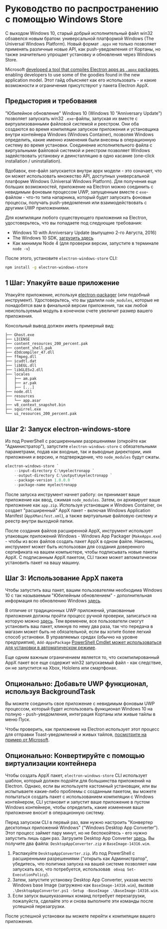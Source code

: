 # Руководство по распространению с помощью Windows Store

С выходом Windows 10, старый добрый исполнительный файл win32 обзавелся новым братом: универсальной платформой Windows (The Universal Windows Platform). Новый формат `.appx` не только позволяет применять различные новые API, как push-уведомления от Кортаны, но также значительно упрощает установку и обновления через Windows Store.

Microsoft [developed a tool that compiles Electron apps as `.appx` packages][electron-windows-store], enabling developers to use some of the goodies found in the new application model. Этот гайд объясняет как его использовать - и какие возможности и ограничения присутствуют у пакета Electron AppX.

## Предыстория и требования

"Юбилейное обновление" Windows 10 (Windows 10 "Anniversary Update") позволяет запускать win32 `.exe`-файлы, запуская их вместе с виртуализованными файловой системой и реестром. Они оба создаются во время компиляции запуском приложения и установщика внутри контейнера Windows (Windows Container), позволяя Windows определить, какие именно изменения были внесены в операционную систему во время установки. Соединение исполнительного файла с виртуальными файловой системой и реестром позволяет Windows задействовать установку и деинсталляцию в одно касание (one-click installation / uninstallation).

Вдобавок, exe-файл запускается внутри appx модели - это означает, что он может использовать множество API, доступных универсальной платформе Windows (Universal Windows Platform). Для получения еще больших возможностей, приложение на Electron можно соединить с невидимым фоновым процессом UWP, запущенным вместе с `exe`-файлом - что-то типа напарника, который будет запускать фоновые процессы, получать push-уведомления или взаимодействовать с другими UWP приложениями.

Для компиляции любого существующего приложения на Electron, удостоверьтесь, что вы попадаете под следующие требования:

* Windows 10 with Anniversary Update (выпущено 2-го Августа, 2016)
* The Windows 10 SDK, [загрузить здесь][windows-sdk]
* Как минимум Node 4 (для проверки версии, запустите в терминале `node -v`)

После этого, установите `electron-windows-store` CLI:

```sh
npm install -g electron-windows-store
```

## 1 Шаг: Упакуйте ваше приложение

Упакуйте приложение, используя [electron-packager][electron-packager] (или подобный инструмент). Удостоверьтесь, что вы удалили `node_modules`, которые не понадобятся вам в финальной версии приложения, так как любой неиспользуемый модуль в конечном счете увеличит размер вашего приложения.

Консольный вывод должен иметь примерный вид:

```plaintext
├── Ghost.exe
├── LICENSE
├── content_resources_200_percent.pak
├── content_shell.pak
├── d3dcompiler_47.dll
├── ffmpeg.dll
├── icudtl.dat
├── libEGL.dll
├── libGLESv2.dll
├── locales
│   ├── am.pak
│   ├── ar.pak
│   ├── [...]
├── node.dll
├── resources
│   └── app.asar
├── v8_context_snapshot.bin
├── squirrel.exe
└── ui_resources_200_percent.pak
```

## Шаг 2: Запуск electron-windows-store

Из под PowerShell с расширенными разрешениями (откройте как "Администратор"), запустите `electron-windows-store` с обязательными параметрами, подав как входные, так и выводные директории, имя приложения и версию, и подтверждение, что `node_modules` будут сжаты.

```powershell
electron-windows-store `
    --input-directory C:\myelectronapp `
    --output-directory C:\output\myelectronapp `
    --package-version 1.0.0.0 `
    --package-name myelectronapp
```

После запуска инструмент начнет работу: он принимает ваше приложение как ввод, сжимая `node_modules`. Затем, он архивирует ваше приложение как `app.zip`. Используя установщик и Windows Container, он создает "расширенный" AppX пакет - включая Windows Application Manifest (`AppXManifest.xml`), а также виртуальные файловую систему и реестр внутри выходной папки.

После создания файлов расширенной AppX, инструмент использует упаковщик приложений Windows - Windows App Packager (`MakeAppx.exe`) - чтобы из всех файлов создать пакет AppX в одном файле. Наконец, инструмент может быть использован для создания доверенного сертификата на вашем компьютере, чтобы подписывать новые пакеты AppX. С подписанным AppX пакетом, CLI также может автоматически установить пакет на вашу машину.

## Шаг 3: Использование AppX пакета

Чтобы запустить ваш пакет, вашим пользователям необходима Windows 10 с так называемым "Юбилейным обновлением" - дополнительная информация по обновлению Windows [здесь][how-to-update].

В отличие от традиционных UWP приложений, упакованные приложения должны пройти процесс ручной проверки, записаться на которую можно [здесь][centennial-campaigns]. Тем временем, все пользователи смогут установить ваш пакет, кликнув по нему два раза, так что передача в магазин может быть не обязательной, если вы хотите более легкий способ установки. В управляемых средах (обычно на уровне предприятия), `Add-AppxPackage` [PowerShell Cmdlet может использоваться для установки в автоматическом режиме][add-appxpackage].

Еще одним важным ограничением является то, что скомпилированный AppX пакет все еще содержит win32 запускаемый файл - как следствие, он не запустится на Xbox, Hololens или смартфонах.

## Опционально: Добавьте UWP функционал, используя BackgroundTask

Вы можете соединить свое приложение с невидимым фоновым UWP процессом, который будет использовать функционал Windows 10 на полную - push-уведомления, интеграция Кортаны или живые тайлы в меню Пуск.

Чтобы проверить, как приложение на Electron использует этот процесс для отправки Toast-уведомлений и живых тайлов, [посмотрите на пример от Microsoft][background-task].

## Опционально: Конвертируйте с помощью виртуализации контейнера

Чтобы создать AppX пакет, `electron-windows-store` CLI использует шаблон, который должен подойти для большинства приложений на Electron. Однако, если вы используете кастомный установщик, или вы испытываете какие-либо проблемы с созданным пакетом, вы можете попытаться создать пакет с использованием компиляции с Windows контейнером, CLI установит и запустит ваше приложение в пустом Windows контейнере, чтобы определить, какие изменения ваше приложение вносит в операционную систему.

Перед запуском CLI в первый раз, вам нужно настроить "Конвертер десктопных приложений Windows" ("Windows Desktop App Converter"). Этот процесс займет пару минут, но не беспокойтесь - его нужно запустить лишь один раз. Загрузите Desktop App Converter [здесь][app-converter]. Вы получите два файла: `DesktopAppConverter.zip` и `BaseImage-14316.wim`.

1. Распакуйте `DesktopAppConverter.zip`. Из под PowerShell с расширенными разрешениями ("открыть как Администратор", убедитесь, что политика запуска на вашей системе позволяет нам запускать все, что потребуется, использовав ` обход Set-ExecutionPolicy`).
2. Затем, запустите установку Desktop App Converter, указав место Windows base Image (загружено как `BaseImage-14316.wim`), вызвав  `.\DesktopAppConverter.ps1 -Setup -BaseImage .\BaseImage-14316.wim`.
3. Если запуск вышеуказанных команд потребует перезагрузки, пожалуйста, сделайте это и снова выполните эти команды после успешной перезагрузки.

После успешной установки вы можете перейти к компиляции вашего приложения.

[windows-sdk]: https://developer.microsoft.com/en-us/windows/downloads/windows-10-sdk
[app-converter]: https://docs.microsoft.com/en-us/windows/uwp/porting/desktop-to-uwp-run-desktop-app-converter
[add-appxpackage]: https://technet.microsoft.com/en-us/library/hh856048.aspx
[electron-packager]: https://github.com/electron/electron-packager
[electron-windows-store]: https://github.com/catalystcode/electron-windows-store
[background-task]: https://github.com/felixrieseberg/electron-uwp-background
[centennial-campaigns]: https://developer.microsoft.com/en-us/windows/projects/campaigns/desktop-bridge
[how-to-update]: https://blogs.windows.com/windowsexperience/2016/08/02/how-to-get-the-windows-10-anniversary-update
